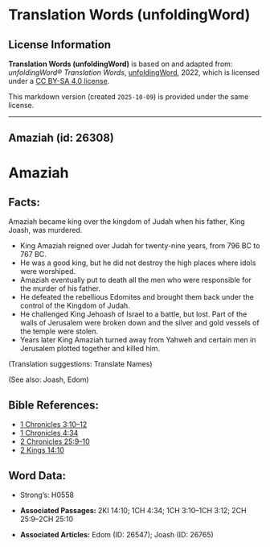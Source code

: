 # Translation Words (unfoldingWord)

## License Information

**Translation Words (unfoldingWord)** is based on and adapted from: _unfoldingWord® Translation Words_, [unfoldingWord](https://unfoldingword.org/utw), 2022, which is licensed under a [CC BY-SA 4.0 license](https://creativecommons.org/licenses/by-sa/4.0/legalcode.en).

This markdown version (created `2025-10-09`) is provided under the same license.



--------------------------------

## Amaziah (id: 26308)

Amaziah
=======

Facts:
------

Amaziah became king over the kingdom of Judah when his father, King Joash, was murdered.

* King Amaziah reigned over Judah for twenty\-nine years, from 796 BC to 767 BC.
* He was a good king, but he did not destroy the high places where idols were worshiped.
* Amaziah eventually put to death all the men who were responsible for the murder of his father.
* He defeated the rebellious Edomites and brought them back under the control of the Kingdom of Judah.
* He challenged King Jehoash of Israel to a battle, but lost. Part of the walls of Jerusalem were broken down and the silver and gold vessels of the temple were stolen.
* Years later King Amaziah turned away from Yahweh and certain men in Jerusalem plotted together and killed him.

(Translation suggestions: Translate Names)

(See also: Joash, Edom)

Bible References:
-----------------

* [1 Chronicles 3:10–12](https://ref.ly/1Chr3:10-1Chr3:12)
* [1 Chronicles 4:34](https://ref.ly/1Chr4:34)
* [2 Chronicles 25:9–10](https://ref.ly/2Chr25:9-2Chr25:10)
* [2 Kings 14:10](https://ref.ly/2Kgs14:10)

Word Data:
----------

* Strong’s: H0558

* **Associated Passages:** 2KI 14:10; 1CH 4:34; 1CH 3:10–1CH 3:12; 2CH 25:9–2CH 25:10
* **Associated Articles:** Edom (ID: 26547); Joash (ID: 26765)

